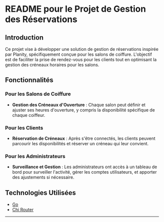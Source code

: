 # README pour le Projet de Gestion des Réservations

## Introduction

Ce projet vise à développer une solution de gestion de réservations inspirée par
Planity, spécifiquement conçue pour les salons de coiffure. L'objectif est de
faciliter la prise de rendez-vous pour les clients tout en optimisant la gestion
des créneaux horaires pour les salons.

## Fonctionnalités

### Pour les Salons de Coiffure

- **Gestion des Créneaux d'Ouverture** : Chaque salon peut définir et ajuster
  ses heures d'ouverture, y compris la disponibilité spécifique de chaque
  coiffeur.

### Pour les Clients

- **Réservation de Créneaux** : Après s'être connectés, les clients peuvent
  parcourir les disponibilités et réserver un créneau qui leur convient.

### Pour les Administrateurs

- **Surveillance et Gestion** : Les administrateurs ont accès à un tableau de
  bord pour surveiller l'activité, gérer les comptes utilisateurs, et apporter
  des ajustements si nécessaire.

## Technologies Utilisées

- [Go](https://golang.org/)
- [Chi Router](https://github.com/go-chi/chi)

---
